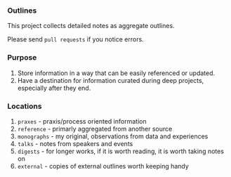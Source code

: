 
### Outlines

This project collects detailed notes as aggregate outlines.

Please send `pull requests` if you notice errors.

### Purpose

1. Store information in a way that can be easily referenced or updated.
2. Have a destination for information curated during deep projects, especially after they end.


### Locations

1. `praxes` - praxis/process oriented information
2. `reference` - primarly aggregated from another source
3. `monographs` - my original, observations from data and experiences
4. `talks` - notes from speakers and events 
5. `digests` - for longer works, if it is worth reading, it is worth taking notes on
6. `external` - copies of external outlines worth keeping handy
